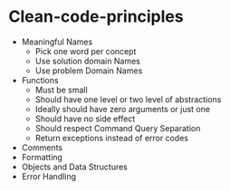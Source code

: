 # Clean-code-principles
- Meaningful Names
    - Pick one word per concept
    - Use solution domain Names
    - Use problem Domain Names
- Functions
    - Must be small
    - Should have one level or two level of abstractions
    - Ideally should have zero arguments or just one
    - Should have no side effect
    - Should respect Command Query Separation
    - Return exceptions instead of error codes
- Comments
- Formatting
- Objects and Data Structures
- Error Handling
